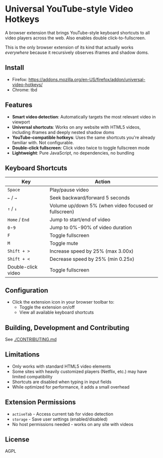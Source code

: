 # Universal YouTube-style Video Hotkeys

A browser extension that brings YouTube-style keyboard shortcuts to all video players across the web. Also enables double click-to-fullscreen.

This is the only browser extension of its kind that actually works *everywhere* because it recursively observes iframes and shadow doms.

## Install

- Firefox: https://addons.mozilla.org/en-US/firefox/addon/universal-video-hotkeys/
- Chrome: tbd

## Features

- **Smart video detection**: Automatically targets the most relevant video in viewport
- **Universal shortcuts**: Works on any website with HTML5 videos, including iframes and deeply nested shadow doms
- **YouTube-compatible hotkeys**: Uses the same shortcuts you're already familiar with. Not configurable.
- **Double-click fullscreen**: Click video twice to toggle fullscreen mode
- **Lightweight**: Pure JavaScript, no dependencies, no bundling

## Keyboard Shortcuts

| Key | Action |
|-----|--------|
| `Space` | Play/pause video |
| `←` / `→` | Seek backward/forward 5 seconds |
| `↑` / `↓` | Volume up/down 5% (when video focused or fullscreen) |
| `Home` / `End` | Jump to start/end of video |
| `0`-`9` | Jump to 0%-90% of video duration |
| `F` | Toggle fullscreen |
| `M` | Toggle mute |
| `Shift + >` | Increase speed by 25% (max 3.00x) |
| `Shift + <` | Decrease speed by 25% (min 0.25x) |
| Double-click video | Toggle fullscreen |

## Configuration

- Click the extension icon in your browser toolbar to:
  - Toggle the extension on/off
  - View all available keyboard shortcuts

## Building, Development and Contributing

See [./CONTRIBUTING.md](./CONTRIBUTING.md)

## Limitations

- Only works with standard HTML5 video elements
- Some sites with heavily customized players (Netflix, etc.) may have limited compatibility
- Shortcuts are disabled when typing in input fields
- While optimized for performance, it adds a small overhead

## Extension Permissions

- `activeTab` - Access current tab for video detection
- `storage` - Save user settings (enabled/disabled)
- No host permissions needed - works on any site with videos


## License

AGPL
